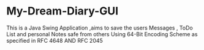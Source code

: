 # My-Dream-Diary-GUI
This is a Java Swing Application ,aims to save the users Messages , ToDo List and personal Notes safe from others Using 64-Bit Encoding Scheme as specified in RFC 4648  AND RFC 2045

